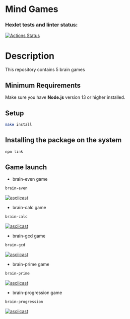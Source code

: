 # Mind Games

### Hexlet tests and linter status:
[![Actions Status](https://github.com/1Forcas1/frontend-project-44/workflows/hexlet-check/badge.svg)](https://github.com/1Forcas1/frontend-project-44/actions)

# Description

This repository contains 5 brain games

## Minimum Requirements

Make sure you have **Node.js** version 13 or higher installed.

## Setup

```bash
make install 
```
## Installing the package on the system

```bash
npm link
```

## Game launch

* brain-even game

```bash
brain-even
```

[![asciicast](https://asciinema.org/a/543112.svg)](https://asciinema.org/a/543112)

* brain-calc game

```bash
brain-calc
```
[![asciicast](https://asciinema.org/a/544015.svg)](https://asciinema.org/a/544015)

* brain-gcd game

```bash
brain-gcd
```
[![asciicast](https://asciinema.org/a/544027.svg)](https://asciinema.org/a/544027)

* brain-prime game

```bash
brain-prime
```
[![asciicast](https://asciinema.org/a/544102.svg)](https://asciinema.org/a/544102)

* brain-progression game

```bash
brain-progression
```

[![asciicast](https://asciinema.org/a/544074.svg)](https://asciinema.org/a/544074)

